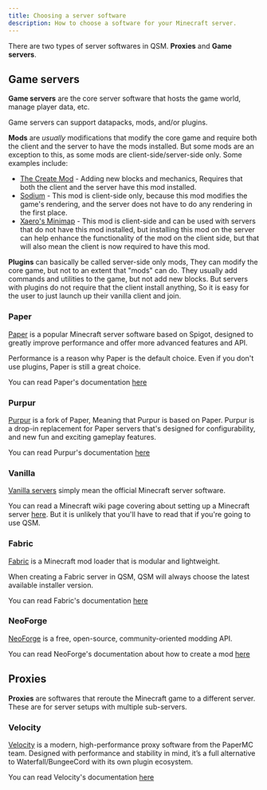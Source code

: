 ```yaml
---
title: Choosing a server software
description: How to choose a software for your Minecraft server.
---
```


There are two types of server softwares in QSM. **Proxies**
and **Game servers**.

## Game servers
**Game servers** are the core server software that hosts the
game world, manage player data, etc.

Game servers can support datapacks, mods, and/or plugins.

**Mods** are _usually_ modifications that modify the core game
and require both the client and the server to have the mods
installed. But some mods are an exception to this, as some mods
are client-side/server-side only. Some examples include:

- [The Create Mod](https://modrinth.com/mod/create) - Adding new blocks and mechanics, Requires that both the client and the server have this mod installed.
- [Sodium](https://modrinth.com/mod/sodium) - This mod is client-side only, because this mod modifies the game's rendering, and the server does not have to do any rendering in the first place.
- [Xaero's Minimap](https://modrinth.com/mod/xaeros-minimap) - This mod is client-side and can be used with servers that do not have this mod installed, but installing this mod on the server can help enhance the functionality of the mod on the client side, but that will also mean the client is now required to have this mod.

**Plugins** can basically be called server-side only mods,
They can modify the core game, but not to an extent that
"mods" can do. They usually add commands and utilities to
the game, but not add new blocks. But servers with plugins
do not require that the client install anything, So it is
easy for the user to just launch up their vanilla client
and join.

### Paper
[Paper](https://papermc.io/software/paper) is a popular
Minecraft server software based on Spigot, designed to greatly
improve performance and offer more advanced features and API.

Performance is a reason why Paper is the default choice. Even
if you don't use plugins, Paper is still a great choice.

You can read Paper's documentation [here](https://docs.papermc.io/paper)

### Purpur
[Purpur](https://purpurmc.org/) is a fork of Paper, Meaning
that Purpur is based on Paper. Purpur is a drop-in replacement
for Paper servers that's designed for configurability, and new
fun and exciting gameplay features.

You can read Purpur's documentation [here](https://purpurmc.org/docs/purpur/)

### Vanilla
[Vanilla servers](https://www.minecraft.net/en-us/download/server)
simply mean the official Minecraft server software.

You can read a Minecraft wiki page covering about setting
up a Minecraft server [here](https://minecraft.wiki/w/Tutorials/Setting_up_a_server).
But it is unlikely that you'll have to read that if you're
going to use QSM.

### Fabric
[Fabric](https://fabricmc.net/) is a Minecraft mod loader
that is modular and lightweight.

When creating a Fabric server in QSM, QSM will always choose
the latest available installer version.

You can read Fabric's documentation [here](https://docs.fabricmc.net/)

### NeoForge
[NeoForge](https://neoforged.net/) is a free, open-source,
community-oriented modding API.

You can read NeoForge's documentation about how to create a mod
[here](https://docs.neoforged.net/docs/gettingstarted/)

## Proxies
**Proxies** are softwares that reroute the Minecraft game to a
different server. These are for server setups with multiple
sub-servers.

### Velocity
[Velocity](https://papermc.io/software/velocity) is a modern,
high-performance proxy software from the PaperMC team.
Designed with performance and stability in mind,
it’s a full alternative to Waterfall/BungeeCord with its own plugin ecosystem.

You can read Velocity's documentation [here](https://docs.papermc.io/velocity)
